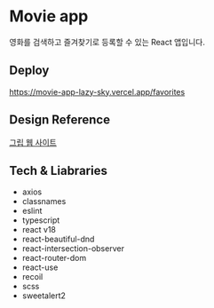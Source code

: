 # Movie app

영화를 검색하고 즐겨찾기로 등록할 수 있는 React 앱입니다.

## Deploy

https://movie-app-lazy-sky.vercel.app/favorites

## Design Reference

[그립 웹 사이트](https://www.grip.show/)

## Tech & Liabraries

- axios
- classnames
- eslint
- typescript
- react v18
- react-beautiful-dnd
- react-intersection-observer
- react-router-dom
- react-use
- recoil
- scss
- sweetalert2
